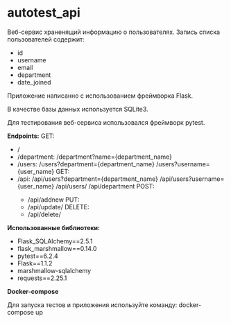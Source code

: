 # autotest_api

Веб-сервис храненящий информацию о пользователях. Запись списка пользователей содержит:
- id
- username
- email
- department 
- date_joined

Приложение написанно с использованием фреймворка Flask.

В качестве базы данных используется SQLite3.

Для тестирования веб-сервиса использовался фреймворк pytest.

**Endpoints:**
GET:
- / 
- /department:
  /department?name={department_name}
- /users:
  /users?department={department_name}
  /users?username={user_name}
GET:
- /api:
  /api/users?department={department_name}
  /api/users?username={user_name}
  /api/users/<id>
  /api/department
POST:
  - /api/addnew
PUT:
  - /api/update/<id>
DELETE:
  - /api/delete/<id>

**Использованные библиотеки:**
  - Flask_SQLAlchemy==2.5.1
  - flask_marshmallow==0.14.0
  - pytest==6.2.4
  - Flask==1.1.2
  - marshmallow-sqlalchemy
  - requests==2.25.1
  
**Docker-compose**
  
Для запуска тестов и приложения используйте команду:
docker-compose up


